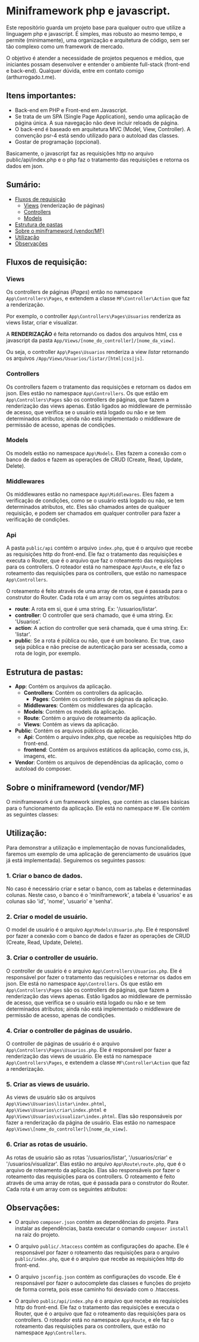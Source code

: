 # Miniframework php e javascript.

Este repositório guarda um projeto base para qualquer outro que utilize a linguagem php e javascript. É simples, mas robusto ao mesmo tempo, e permite (minimamente), uma organização e arquitetura de código, sem ser tão complexo como um framework de mercado. 

O objetivo é atender a necessidade de projetos pequenos e médios, que iniciantes possam desenvolver e entender o ambiente full-stack (front-end e back-end). Qualquer dúvida, entre em contato comigo (arthurrogado.t.me).

## Itens importantes:
- Back-end em PHP e Front-end em Javascript.
- Se trata de um SPA (Single Page Application), sendo uma aplicação de página única. A sua navegação não deve incluir reloads de página.
- O back-end é baseado em arquitetura MVC (Model, View, Controller). A convenção psr-4 está sendo utilizado para o autoload das classes.
- Gostar de programação (opcional).

Basicamente, o javascript faz as requisições http no arquivo public/api/index.php e o php faz o tratamento das requisições e retorna os dados em json.

## Sumário:
- [Fluxos de requisição](#fluxos-de-requisição)
    - [Views](#views) (renderização de páginas)
    - [Controllers](#controllers)
    - [Models](#models)
- [Estrutura de pastas](#estrutura-de-pastas)
- [Sobre o miniframeword (vendor/MF)](#sobre-o-miniframeword-vendormf)
- [Utilização](#utilização)
- [Observações](#observações)

## Fluxos de requisição:

### **Views**

Os controllers de páginas (_Pages_) então no namespace `App\Controllers\Pages`, e extendem a classe `MF\Controller\Action` que faz a renderização.

Por exemplo, o controller `App\Controllers\Pages\Usuarios` renderiza as views listar, criar e visualizar. 

A **RENDERIZAÇÃO** é feita retornando os dados dos arquivos html, css e javascript da pasta `App/Views/[nome_do_controller]/[nome_da_view]`. 
 
Ou seja, o controller `App\Pages\Usuarios` renderiza a view _listar_ retornando os arquivos `/App/Views/Usuarios/listar/[html|css|js]`.

### **Controllers**

Os controllers fazem o tratamento das requisições e retornam os dados em json. Eles estão no namespace `App\Controllers`. Os que estão em `App\Controllers\Pages` são os controllers de páginas, que fazem a renderização das views apenas. Estão ligados ao middleware de permissão de acesso, que verifica se o usuário está logado ou não e se tem determinados atributos; ainda não está implementado o middleware de permissão de acesso, apenas de condições.

### **Models**

Os models estão no namespace `App\Models`. Eles fazem a conexão com o banco de dados e fazem as operações de CRUD (Create, Read, Update, Delete).

### **Middlewares**

Os middlewares estão no namespace `App\Middlewares`. Eles fazem a verificação de condições, como se o usuário está logado ou não, se tem determinados atributos, etc. Eles são chamados antes de qualquer requisição, e podem ser chamados em qualquer controller para fazer a verificação de condições.

### **Api**

A pasta `public/api` contém o arquivo `index.php`, que é o arquivo que recebe as requisições http do front-end. Ele faz o tratamento das requisições e executa o Router, que é o arquivo que faz o roteamento das requisições para os controllers. O roteador está no namespace `App\Route`, e ele faz o roteamento das requisições para os controllers, que estão no namespace `App\Controllers`. 

O roteamento é feito através de uma array de rotas, que é passada para o construtor do Router. Cada rota é um array com os seguintes atributos:

- **route**: A rota em si, que é uma string. Ex: '/usuarios/listar'.
- **controller**: O controller que será chamado, que é uma string. Ex: 'Usuarios'.
- **action**: A action do controller que será chamada, que é uma string. Ex: 'listar'.
- **public**: Se a rota é pública ou não, que é um booleano. Ex: true, caso seja pública e não precise de autenticação para ser acessada, como a rota de login, por exemplo.


## Estrutura de pastas:

- **App**: Contém os arquivos da aplicação.
    - **Controllers**: Contém os controllers da aplicação.
        - **Pages**: Contém os controllers de páginas da aplicação.
    - **Middlewares**: Contém os middlewares da aplicação.
    - **Models**: Contém os models da aplicação.
    - **Route**: Contém o arquivo de roteamento da aplicação.
    - **Views**: Contém as views da aplicação.
- **Public**: Contém os arquivos públicos da aplicação.
    - **Api**: Contém o arquivo index.php, que recebe as requisições http do front-end.
    - **frontend**: Contém os arquivos estáticos da aplicação, como css, js, imagens, etc.
- **Vendor**: Contém os arquivos de dependências da aplicação, como o autoload do composer.

## Sobre o miniframeword (vendor/MF)

O miniframework é um framework simples, que contém as classes básicas para o funcionamento da aplicação. Ele está no namespace `MF`. Ele contém as seguintes classes:


## Utilização:

Para demonstrar a utilização e implementação de novas funcionalidades, faremos um exemplo de uma aplicação de gerenciamento de usuários (que já está implementada).
Seguiremos os seguintes passos:

### 1. Criar o banco de dados.

No caso é necessário criar e setar o banco, com as tabelas e determinadas colunas. Neste caso, o banco é o 'miniframework', a tabela é 'usuarios' e as colunas são 'id', 'nome', 'usuario' e 'senha'.

### 2. Criar o model de usuário.

O model de usuário é o arquivo `App\Models\Usuario.php`. Ele é responsável por fazer a conexão com o banco de dados e fazer as operações de CRUD (Create, Read, Update, Delete).

### 3. Criar o controller de usuário.

O controller de usuário é o arquivo `App\Controllers\Usuarios.php`. Ele é responsável por fazer o tratamento das requisições e retornar os dados em json. Ele está no namespace `App\Controllers`. Os que estão em `App\Controllers\Pages` são os controllers de páginas, que fazem a renderização das views apenas. Estão ligados ao middleware de permissão de acesso, que verifica se o usuário está logado ou não e se tem determinados atributos; ainda não está implementado o middleware de permissão de acesso, apenas de condições.

### 4. Criar o controller de páginas de usuário.

O controller de páginas de usuário é o arquivo `App\Controllers\Pages\Usuarios.php`. Ele é responsável por fazer a renderização das views de usuário. Ele está no namespace `App\Controllers\Pages`, e extendem a classe `MF\Controller\Action` que faz a renderização.

### 5. Criar as views de usuário.

As views de usuário são os arquivos `App\Views\Usuarios\listar\index.phtml`, `App\Views\Usuarios\criar\index.phtml` e `App\Views\Usuarios\visualizar\index.phtml`. Elas são responsáveis por fazer a renderização da página de usuário. Elas estão no namespace `App\Views\[nome_do_controller]\[nome_da_view]`.

### 6. Criar as rotas de usuário.

As rotas de usuário são as rotas '/usuarios/listar', '/usuarios/criar' e '/usuarios/visualizar'. Elas estão no arquivo `App\Route\route.php`, que é o arquivo de roteamento da aplicação. Elas são responsáveis por fazer o roteamento das requisições para os controllers. O roteamento é feito através de uma array de rotas, que é passada para o construtor do Router. Cada rota é um array com os seguintes atributos:



## Observações:

- O arquivo `composer.json` contém as dependências do projeto. Para instalar as dependências, basta executar o comando `composer install` na raiz do projeto.

- O arquivo `public/.htaccess` contém as configurações do apache. Ele é responsável por fazer o roteamento das requisições para o arquivo `public/index.php`, que é o arquivo que recebe as requisições http do front-end.

- O arquivo `jsconfig.json` contém as configurações do vscode. Ele é responsável por fazer o autocomplete das classes e funções do projeto de forma correta, pois esse caminho foi desviado com o .htaccess.

- O arquivo `public/api/index.php` é o arquivo que recebe as requisições http do front-end. Ele faz o tratamento das requisições e executa o Router, que é o arquivo que faz o roteamento das requisições para os controllers. O roteador está no namespace `App\Route`, e ele faz o roteamento das requisições para os controllers, que estão no namespace `App\Controllers`.
